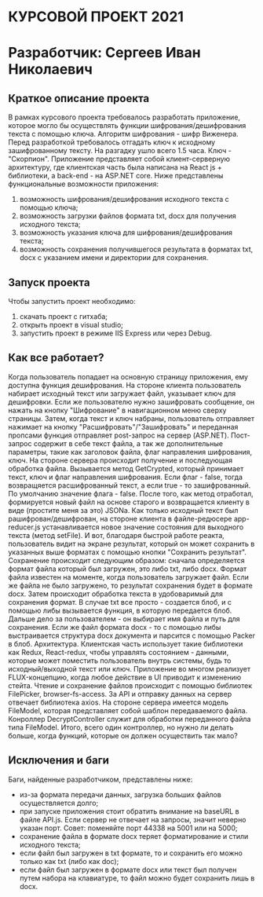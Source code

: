 КУРСОВОЙ ПРОЕКТ 2021
========================
Разработчик: Сергеев Иван Николаевич
================================================
Краткое описание проекта
-----------------------------------
В рамках курсового проекта требовалось разработать приложение, которое могло бы осуществлять функции шифрования/дешифрования текста с помощью ключа.
Алгоритм шифрования - шифр Виженера.
Перед разработкой требовалось отгадать ключ к исходному зашифрованному тексту. На разгадку ушло всего 1.5 часа. Ключ - "Скорпион".
Приложение представляет собой клиент-серверную архитектуру, где клиентская часть была написана на React js + библиотеки, а back-end - на ASP.NET core.
Ниже представлены функциональные возможности приложения:
1. возможность шифрования/дешифрования исходного текста с помощью ключа;
2. возможность загрузки файлов формата txt, docx для получения исходного текста;
3. возможность указания ключа для шифрования/дешифрования текста;
4. возможность сохранения получившегося результата в форматах txt, docx с указанием имени и директории для сохранения.

Запуск проекта
-----------------------------------
Чтобы запустить проект необходимо:
1. скачать проект с гитхаба;
2. открыть проект в visual studio;
3. запустить проект в режиме IIS Express или через Debug.

Как все работает?
-----------------------------------
Когда пользователь попадает на основную страницу приложения, ему доступна функция дешифрования. 
На стороне клиента пользователь набирает исходный текст или загружает файл, указывает ключ для дешифровки.
Если же пользователю нужно зашифровать сообщение, он нажать на кнопку "Шифрование" в навигационном меню сверху страницы.
Затем, когда текст и ключ набраны, пользователь отправляет нажимает на кнопку "Расшифровать"/"Зашифровать" и переданная пропсами функция отправляет post-запрос на сервер (ASP.NET).
Пост-запрос содержит в себе текст файла, а так же дополнительные параметры, такие как заголовок файла, флаг направления шифрования, ключ.
На стороне сервера происходит получение и последующая обработка файла. Вызывается метод GetCrypted, который принимает текст, ключ и флаг направления шифрования.
Если флаг - false, тогда возвращяется расшифрованный текст, а если true - то зашифрованный. По умолчанию значение флага - false.
После того, как метод отработал, формируется новый файл на основе старого и возвращается клиенту в виде (простите меня за это) JSONа.
Как только исходный текст был рашифрован/дешифрован, на стороне клиента в файле-редюсере app-reducer.js устанавливается новое значение состояния для выходного текста (метод setFile).
И вот, благодаря быстрой работе реакта, пользователь видит на экране результат, который он может сохранить в указанных выше форматах с помощью кнопки "Сохранить результат".
Сохранение происходит следующим образом: сначала определяется формат файла который был загружен, это либо txt, либо docx. Формат файла известен на моменте, когда пользователь загружает файл. Если же файла не было загружено, то результат сохранения будет в формате docx. Затем происходит обработка текста в удобоваримый для сохранения формат. В случае txt все просто - создается блоб, и с помощью либы вызывается функция, в которую передается блоб. Дальше дело за пользователем - он выбирает имя файла и путь для сохранения. Если же файл формата docx - то с помощью либы выстраивается структура docx документа и парсится с помощью Packer в блоб.
Архитектура.
Клиентская часть использует такие библиотеки как Redux, React-redux, чтобы управлять состоянием - данными, которые может поместить пользователь внутрь системы, будь то исходный/выходной текст или ключ.
Приложение во многом реализует FLUX-концепцию, когда любое действие в UI приводит к изменению стейта. Чтение и сохранение файлов происходит с помощью библиотек FilePicker, browser-fs-access.
За API и отправку данных на сервер отвечает библиотека axios.
На стороне сервера имеется модель FileModel, которая представляет собой шаблон передаваемого файла. Конроллер DecryptController служит для обработки переданного файла типа FileModel.
Итого, всего один контроллер, но нужно ли делать больше, когда функций, которые он должен осуществить так мало?

Исключения и баги
-----------------------------------
Баги, найденные разработчиком, представлены ниже:
* из-за формата передачи данных, загрузка больших файлов осуществляется долго;
* при запуске приложения стоит обратить внимание на baseURL в файле API.js. Если сервер не отвечает на запросы, значит неверно указан порт. Совет: поменяйте порт 44338 на 5001 или на 5000;
* сохранение файла в формате docx теряет форматирование и стили исходного текста;
* если файл был загружен в txt формате, то и сохранить его можно только как txt (либо как doc);
* если файл был загружен в формате docx или текст был получен путем набора на клавиатуре, то файл можно будет сохранить лишь в docx.
